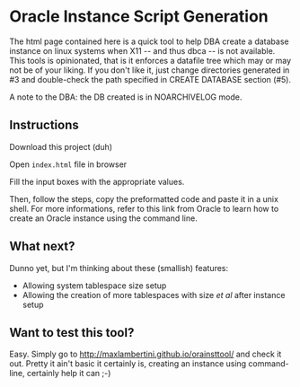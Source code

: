 # Oracle Instance Script Generation

The html page contained here  is a quick tool to help DBA create a database instance on linux systems when X11 -- and thus dbca -- is not available. This tools is opinionated, that is it enforces a datafile tree which may or may not be of your liking. If you don't like it, just change directories generated in #3 and double-check the path specified in CREATE DATABASE section (#5).

A note to the DBA: the DB created is in NOARCHIVELOG mode.

## Instructions

Download this project (duh)

Open `index.html` file in browser

Fill the input boxes with the appropriate values. 

Then, follow the steps, copy the preformatted code and paste it in a unix shell. For more informations, refer to this link from Oracle to learn how to create an Oracle instance using the command line.

## What next? 

Dunno yet, but I'm thinking about these (smallish) features:

* Allowing system tablespace size setup
* Allowing the creation of more tablespaces with size _et al_ after instance setup

## Want to test this tool?

Easy. Simply go to http://maxlambertini.github.io/orainsttool/  and check it out. Pretty it ain't basic it certainly is, creating an instance using command-line, certainly help it can ;-) 


